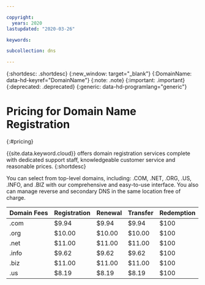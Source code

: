```yaml
---

copyright:
  years: 2020
lastupdated: "2020-03-26"

keywords: 

subcollection: dns

---
```



{:shortdesc: .shortdesc}
{:new_window: target="_blank"}
{:DomainName: data-hd-keyref="DomainName"}
{:note: .note}
{:important: .important}
{:deprecated: .deprecated}
{:generic: data-hd-programlang="generic"}
 
# Pricing for Domain Name Registration
{:#pricing}

{{site.data.keyword.cloud}} offers domain registration services complete with dedicated support staff, knowledgeable customer service and reasonable prices. 
{:shortdesc}

You can select from top-level domains, including: .COM, .NET, .ORG, .US, .INFO, and .BIZ with our comprehensive and easy-to-use interface. You also can manage reverse and secondary DNS in the same location free of charge.

| Domain Fees |	Registration |	Renewal |	Transfer |	Redemption |
|----|----|----|----|----|
|.com |	$9.94 |	$9.94 |	$9.94 |	$100 |
|.org |	$10.00 |	$10.00 |	$10.00 |	$100 |
|.net |	$11.00 |	$11.00 |	$11.00 |	$100 |
|.info |	$9.62 |	$9.62 |	$9.62 |	$100 |
|.biz |	$11.00 |	$11.00 |	$11.00 |	$100 |
|.us |	$8.19 |	$8.19 |	$8.19 |	$100 |
